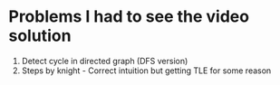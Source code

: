 # Problems I had to see the video solution 

1. Detect cycle in directed graph (DFS version)
2. Steps by knight - Correct intuition but getting TLE for some reason 
